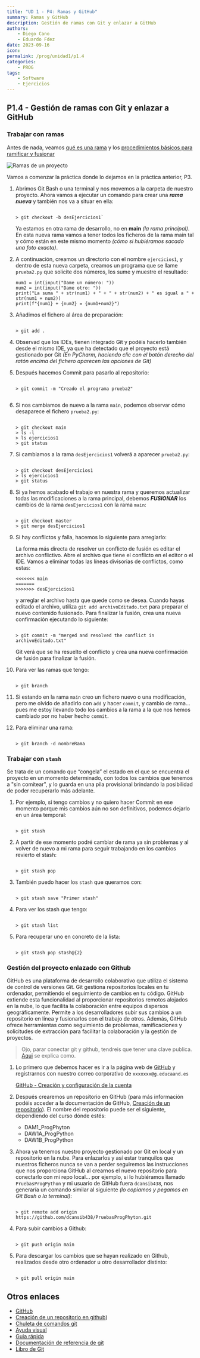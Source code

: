 ```yaml
---
title: "UD 1 - P4: Ramas y GitHub"
summary: Ramas y GitHub
description: Gestión de ramas con Git y enlazar a GitHub
authors:
    - Diego Cano
    - Eduardo Fdez
date: 2023-09-16
icon: 
permalink: /prog/unidad1/p1.4
categories:
    - PROG
tags:
    - Software
    - Ejercicios
---
```


## P1.4 - Gestión de ramas con Git y enlazar a GitHub

### Trabajar con ramas

Antes de nada, veamos [qué es una rama](https://git-scm.com/book/es/v2/Ramificaciones-en-Git-%C2%BFQu%C3%A9-es-una-rama%3F) y los [procedimientos básicos para ramificar y fusionar](https://git-scm.com/book/es/v2/Ramificaciones-en-Git-Procedimientos-B%C3%A1sicos-para-Ramificar-y-Fusionar)


![Ramas de un proyecto](https://git-scm.com/book/en/v2/images/basic-branching-6.png)


Vamos a comenzar la práctica donde lo dejamos en la práctica anterior, P3.

1. Abrimos Git Bash o una terminal y nos movemos a la carpeta de nuestro proyecto. Ahora vamos a ejecutar un comando para crear una ***rama nueva*** y también nos va a situar en ella:
   
	```
	
	> git checkout -b desEjercicios1`
	
	```
 
	Ya estamos en otra rama de desarrollo, no en **main** *(la rama principal)*. En esta nueva rama vamos a tener todos los ficheros de la rama main tal y cómo están en este mismo momento *(cómo si hubiéramos sacado una foto exacta)*.

2. A continuación, creamos un directorio con el nombre `ejercicios1`, y dentro de esta nueva carpeta, creamos un programa que se llame `prueba2.py` que solicite dos números, los sume y muestre el resultado:

	```
	num1 = int(input("Dame un número: "))  
	num2 = int(input("Dame otro: "))  
	print("La suma " + str(num1) + " + " + str(num2) + " es igual a " + str(num1 + num2))  
	print(f"{num1} + {num2} = {num1+num2}")  
	```

4. Añadimos el fichero al área de preparación:

	```
	
	> git add .
	
	```


5. Observad que los IDEs, tienen integrado Git y podéis hacerlo también desde el mismo IDE, ya que ha detectado que el proyecto está gestionado por Git *(En PyCharm, haciendo clic con el botón derecho del ratón encima del fichero aparecen las opciones de Git)*

6. Después hacemos Commit para pasarlo al repositorio:

	```
	
	> git commit -m "Creado el programa prueba2"
	
	
	```

7. Si nos cambiamos de nuevo a la rama `main`, podemos observar cómo desaparece el fichero `prueba2.py`:

	```
 
	> git checkout main
	> ls -l
	> ls ejercicios1
	> git status
	
	```

8. Si cambiamos a la rama `desEjercicios1` volverá a aparecer `prueba2.py`:

	```
 
	> git checkout desEjercicios1
	> ls ejercicios1
	> git status
 
	```

9. Si ya hemos acabado el trabajo en nuestra rama y queremos actualizar todas las modificaciones a la rama principal, debemos ***FUSIONAR*** los cambios de la rama `desEjercicios1` con la rama `main`:

	```
	
	> git checkout master
	> git merge desEjercicios1
	
	```

10. Si hay conflictos y falla,  hacemos lo siguiente para arreglarlo:
	
	La forma más directa de resolver un conflicto de fusión es editar el archivo conflictivo. Abre el archivo que tiene el conflicto en el editor o el IDE. Vamos a eliminar todas las líneas divisorias de conflictos, como estas:
	```
	<<<<<<< main
	=======
	>>>>>>> desEjercicios1
	```
	y arreglar el archivo hasta que quede como se desea. Cuando hayas editado el archivo, utiliza `git add archivoEditado.txt` para preparar el nuevo contenido fusionado. Para finalizar la fusión, crea una nueva confirmación ejecutando lo siguiente:
	
	```
	
	> git commit -m "merged and resolved the conflict in archivoEditado.txt"
	
	```

	Git verá que se ha resuelto el conflicto y crea una nueva confirmación de fusión para finalizar la fusión.


11. Para ver las ramas que tengo:
	
 	```
	
	> git branch
	
	```

	
12. Si estando en la rama `main` creo un fichero nuevo o una modificación, pero me olvido de añadirlo con `add` y hacer `commit`, y cambio de rama... pues me estoy llevando todo los cambios a la rama a la que nos hemos cambiado por no haber hecho `commit`.

13. Para eliminar una rama:

	```
	
	> git branch -d nombreRama
	
	```
 

### Trabajar con `stash`

Se trata de un comando que “congela” el estado en el que se encuentra el proyecto en un momento determinado, con todos los cambios que tenemos a "sin comitear", y lo guarda en una pila provisional brindando la posibilidad de poder recuperarlo más adelante.

1. Por ejemplo, si tengo cambios y no quiero hacer Commit en ese momento porque mis cambios aún no son definitivos, podemos dejarlo en un área temporal:

 	```
  
	> git stash
	
	```

2. A partir de ese momento podré cambiar de rama ya sin problemas y al volver de nuevo a mi rama para seguir trabajando en los cambios revierto el stash:

 	```
 	
	> git stash pop
 	
	```
	
4. También puedo hacer los `stash` que queramos con:

	```
	
	> git stash save "Primer stash"
	
	```
	
5. Para ver los stash que tengo:
    
	```
	
	> git stash list
	
	```
	
6. Para recuperar uno en concreto de la lista:
    
	```
	
	> git stash pop stash@{2}
	
	```		
   
    
    
### Gestión del proyecto enlazado con Github    
    
GitHub es una plataforma de desarrollo colaborativo que utiliza el sistema de control de versiones Git. Git gestiona repositorios locales en tu ordenador, permitiendo el seguimiento de cambios en tu código. GitHub extiende esta funcionalidad al proporcionar repositorios remotos alojados en la nube, lo que facilita la colaboración entre equipos dispersos geográficamente. Permite a los desarrolladores subir sus cambios a un repositorio en línea y fusionarlos con el trabajo de otros. Además, GitHub ofrece herramientas como seguimiento de problemas, ramificaciones y solicitudes de extracción para facilitar la colaboración y la gestión de proyectos.

> Ojo, parar conectar git y github, tendreis que tener una clave publica. [Aqui](https://leninner.medium.com/c%C3%B3mo-conectar-git-y-guthub-4af70a43ec9d) se explica como.
   
1. Lo primero que debemos hacer es ir a la página web de [GitHub](https://github.com/) y registrarnos con nuestro correo corporativo de `xxxxxxx@g.educaand.es`

    [GitHub - Creación y configuración de la cuenta](https://git-scm.com/book/es/v2/GitHub-Creaci%C3%B3n-y-configuraci%C3%B3n-de-la-cuenta)
 
2. Después crearemos un repositorio en GitHub (para más información podéis acceder a la documentación de GitHub, [Creación de un repositorio](https://docs.github.com/es/get-started/quickstart/create-a-repo)). El nombre del repositorio puede ser el siguiente, dependiendo del curso dónde estés:

	- DAM1_ProgPhyton
	- DAW1A_ProgPython
	- DAW1B_ProgPython

3. Ahora ya tenemos nuestro proyecto gestionado por Git en local y un repositorio en la nube. Para enlazarlos y así estar tranquilos que nuestros ficheros nunca se van a perder seguiremos las instrucciones que nos proporciona GitHub al crearnos el nuevo repositorio para conectarlo con mi repo local... por ejemplo, si lo hubiéramos llamado `PruebasProgPython` y mi usuario de GitHub fuera `dcansib438`, nos generaría un comando similar al siguiente *(lo copiamos y pegamos en Git Bash o la terminal)*:

	```
	
	> git remote add origin https://github.com/dcansib438/PruebasProgPhyton.git
	
	```

4. Para subir cambios a Github:

	```
 
	> git push origin main
 
	```

5. Para descargar los cambios que se hayan realizado en Github, realizados desde otro ordenador u otro desarrollador distinto:

	```
	
	> git pull origin main
	
	```

## Otros enlaces
* [GitHub](https://github.com/)
* [Creación de un repositorio en github](https://docs.github.com/es/get-started/quickstart/create-a-repo))
* [Chuleta de comandos git](https://github.com/arslanbilal/git-cheat-sheet/blob/master/other-sheets/git-cheat-sheet-es.md)
* [Ayuda visual](https://ndpsoftware.com/git-cheatsheet.html#loc=index)
* [Guia rápida](https://training.github.com/downloads/es_ES/github-git-cheat-sheet/)
* [Documentación de referencia de git](https://git-scm.com/docs)
* [Libro de Git](https://git-scm.com/book/es/v2)
